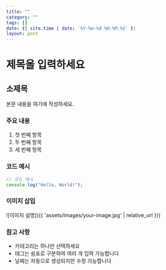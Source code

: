 ```yaml
---
title: ""
category: ""
tags: []
date: {{ site.time | date: '%Y-%m-%d %H:%M:%S' }}
layout: post
---
```


# 제목을 입력하세요

## 소제목

본문 내용을 여기에 작성하세요.

### 주요 내용

1. 첫 번째 항목
2. 두 번째 항목
3. 세 번째 항목

### 코드 예시

```javascript
// 코드 예시
console.log("Hello, World!");
```

### 이미지 삽입

![이미지 설명]({{ 'assets/images/your-image.jpg' | relative_url }})

### 참고 사항

- 카테고리는 하나만 선택하세요
- 태그는 쉼표로 구분하여 여러 개 입력 가능합니다
- 날짜는 자동으로 생성되지만 수정 가능합니다